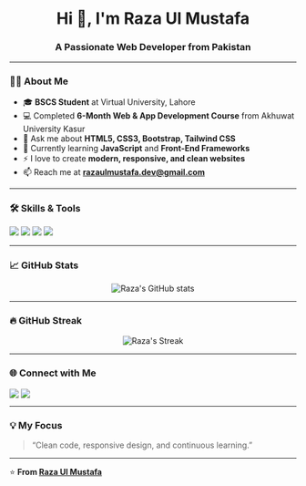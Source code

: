 <h1 align="center">Hi 👋, I'm Raza Ul Mustafa</h1>
<h3 align="center">A Passionate Web Developer from Pakistan</h3>

---

### 👨‍🎓 About Me  
- 🎓 **BSCS Student** at Virtual University, Lahore  
- 💻 Completed **6-Month Web & App Development Course** from Akhuwat University Kasur  
- 💬 Ask me about **HTML5, CSS3, Bootstrap, Tailwind CSS**  
- 🌱 Currently learning **JavaScript** and **Front-End Frameworks**  
- ⚡ I love to create **modern, responsive, and clean websites**  
- 📫 Reach me at **razaulmustafa.dev@gmail.com**

---

### 🛠️ Skills & Tools  
<p align="left">
  <img src="https://img.shields.io/badge/HTML5-E34F26?style=for-the-badge&logo=html5&logoColor=white"/>
  <img src="https://img.shields.io/badge/CSS3-1572B6?style=for-the-badge&logo=css3&logoColor=white"/>
  <img src="https://img.shields.io/badge/Bootstrap-563D7C?style=for-the-badge&logo=bootstrap&logoColor=white"/>
  <img src="https://img.shields.io/badge/Tailwind_CSS-38B2AC?style=for-the-badge&logo=tailwind-css&logoColor=white"/>
</p>

---

### 📈 GitHub Stats  
<p align="center">
  <img src="https://github-readme-stats.vercel.app/api?username=Raza-UI-Mustafa&show_icons=true&theme=radical" alt="Raza's GitHub stats"/>
</p>

---

### 🔥 GitHub Streak  
<p align="center">
  <img src="https://github-readme-streak-stats.herokuapp.com/?user=Raza-UI-Mustafa&theme=radical" alt="Raza's Streak"/>
</p>

---

### 🌐 Connect with Me  
<p align="left">
<a href="https://linkedin.com/in/raza-ul-mustafa" target="_blank"><img align="center" src="https://img.shields.io/badge/LinkedIn-blue?style=for-the-badge&logo=linkedin"/></a>
<a href="mailto:razaulmustafa.dev@gmail.com"><img align="center" src="https://img.shields.io/badge/Gmail-D14836?style=for-the-badge&logo=gmail&logoColor=white"/></a>
</p>

---

### 💡 My Focus  
> “Clean code, responsive design, and continuous learning.”

---

⭐ **From [Raza Ul Mustafa](https://github.com/Raza-UI-Mustafa)**
